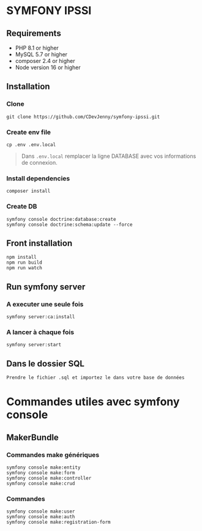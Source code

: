 # SYMFONY IPSSI

## Requirements

 - PHP 8.1 or higher
 - MySQL 5.7 or higher
 - composer 2.4 or higher
 - Node version 16 or higher

## Installation

### Clone

    git clone https://github.com/CDevJenny/symfony-ipssi.git

### Create env file

    cp .env .env.local
> Dans `.env.local` remplacer la ligne DATABASE avec vos informations de connexion.
### Install dependencies

    composer install

### Create DB
    symfony console doctrine:database:create
    symfony console doctrine:schema:update --force
## Front installation
    npm install
    npm run build
    npm run watch

## Run symfony server

### A executer une seule fois
    symfony server:ca:install
### A lancer à chaque fois 
    symfony server:start

## Dans le dossier SQL 
    Prendre le fichier .sql et importez le dans votre base de données
# Commandes utiles avec symfony console

## MakerBundle 
### Commandes make génériques
    symfony console make:entity
    symfony console make:form
    symfony console make:controller
    symfony console make:crud
### Commandes 
    symfony console make:user
    symfony console make:auth
    symfony console make:registration-form